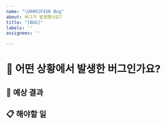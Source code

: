```yaml
---
name: "\U0001F41B Bug"
about: 버그가 발생했나요?
title: "[BUG]"
labels: ''
assignees: ''

---
```


# 📝 어떤 상황에서 발생한 버그인가요?

<!--- 버그에 대한 설명을 적어주세요-->

## 🎯 예상 결과

<!--- 예상했던 정상적인 결과가 어떤 것이었는지 설명해주세요 -->

## 📋 해야할 일

<!--- [] 해야 할 일에 대한 Task를 적어주세요. -->
